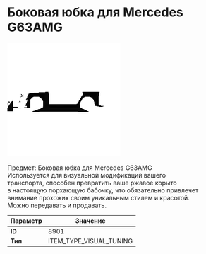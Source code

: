 # Боковая юбка для Mercedes G63AMG

![Item Image](../img/8901.webp?raw=true)

Предмет: Боковая юбка для Mercedes G63AMG<br>Используется для визуальной модификаций вашего<br>транспорта, способен превратить ваше ржавое корыто<br>в настоящую порхающую бабочку, что обязательно привлечет<br>внимание прохожих своим уникальным стилем и красотой.<br>Можно передавать и продавать.


| Параметр | Значение |
|----------|----------|
| **ID** | 8901 |
| **Тип** | ITEM_TYPE_VISUAL_TUNING |

